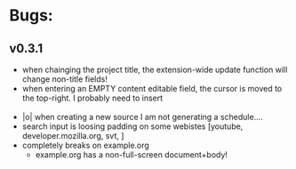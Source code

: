 
# Bugs:

## v0.3.1
- when chainging the project title, the extension-wide update function will change non-title fields!
- when entering an EMPTY content editable field, the cursor is moved to the top-right. I probably need to insert <div><br></div>
- |o| when creating a new source I am not generating a schedule....
- search input is loosing padding on some webistes [youtube, developer.mozilla.org, svt, ]
- completely breaks on example.org
    - example.org has a non-full-screen document+body!
